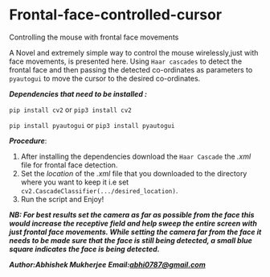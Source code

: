 # Frontal-face-controlled-cursor
Controlling the mouse with frontal face movements

A Novel and extremely simple way to control the mouse wirelessly,just with face movements, is presented here. Using `Haar cascades` to detect the frontal face and then passing the detected co-ordinates as parameters to `pyautogui` to move the cursor to the desired co-ordinates. 

***Dependencies that need to be installed :***

`pip install cv2` or `pip3 install cv2`

`pip install pyautogui` or `pip3 install pyautogui`

***Procedure***:
1) After installing the dependencies download the `Haar Cascade` the _.xml_ file for frontal face detection. 
2) Set the _location_ of the _.xml_ file that you downloaded to the directory where you want to keep it i.e set `cv2.CascadeClassifier(.../desired_location)`. 
2) Run the script and Enjoy!

_**NB: For best results set the camera as far as possible from the face this would increase the receptive field and help sweep the entire screen with just frontal face movements. While setting the camera far from the face it needs to be made sure that the face is still being detected, a small blue square indicates the face is being detected.**_

***Author:Abhishek Mukherjee***
***Email:abhi0787@gmail.com***

